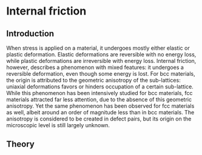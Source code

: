 # Internal friction

## Introduction

When stress is applied on a material, it undergoes mostly either elastic or plastic deformation. Elastic deformations are reversible with no energy loss, while plastic deformations are irreversible with energy loss. Internal friction, however, describes a phenomenon with mixed features: it undergoes a reversible deformation, even though some energy is lost. For bcc materials, the origin is attributed to the geometric anisotropy of the sub-lattices: uniaxial deformations favors or hinders occupation of a certain sub-lattice. While this phenomenon has been intensively studied for bcc materials, fcc materials attracted far less attention, due to the absence of this geometric anisotropy. Yet the same phenomenon has been observed for fcc materials as well, albeit around an order of magnitude less than in bcc materials. The anisotropy is considered to be created in defect pairs, but its origin on the microscopic level is still largely unknown.


## Theory
